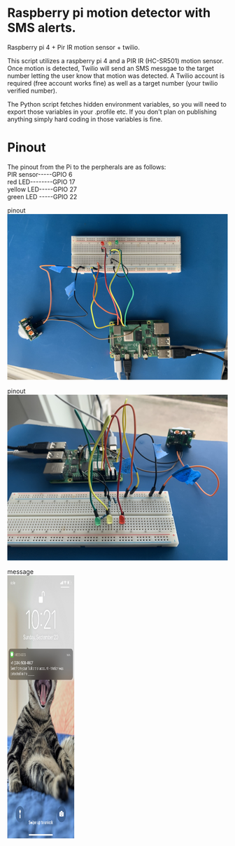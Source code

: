 # Raspberry pi motion detector with SMS alerts.
Raspberry pi 4 + Pir IR motion sensor + twilio.  

This script utilizes a raspberry pi 4 and a PIR IR (HC-SR501) motion sensor.
Once motion is detected, Twilio will send an SMS messgae to the target number letting the user
know that motion was detected.  A Twilio account is required (free account works fine) as well as 
a target number (your twilio verified number).

The Python script fetches hidden environment variables, so you will need to export those variables in your .profile etc.
If you don't plan on publishing anything simply hard coding in those variables is fine.


# Pinout<br/>
The pinout from the Pi to the perpherals are as follows:<br/>
PIR sensor-----GPIO 6<br/>
red LED--------GPIO 17<br/>
yellow LED-----GPIO 27<br/>
green LED -----GPIO 22<br/>

pinout<br/>
   ![desc](https://github.com/crisischris/rpi_motion/blob/master/IMGs/pinout1.png)<br/>

pinout<br/>
   ![desc](https://github.com/crisischris/rpi_motion/blob/master/IMGs/pinout2.png)<br/>

message<br/>
<img src="https://github.com/crisischris/rpi_motion/blob/master/IMGs/message.jpeg" width="153" height="600">



